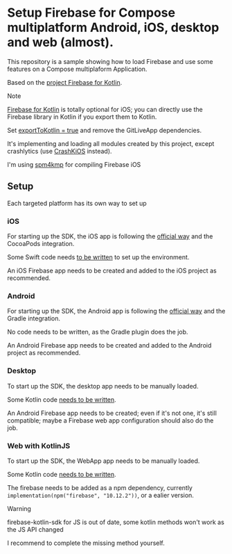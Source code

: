# Setup Firebase for Compose multiplatform Android, iOS, desktop and web (almost).

This repository is a sample showing how to load Firebase and use some features on a Compose multiplaform Application.

Based on the [project Firebase for Kotlin](https://github.com/GitLiveApp/firebase-kotlin-sdk).


> [!NOTE]  
> [Firebase for Kotlin](https://github.com/GitLiveApp/firebase-kotlin-sdk) is totally optional for iOS; you can directly use the Firebase library in Kotlin if you export them to Kotlin.
>
>  Set [exportToKotlin = true](https://github.com/frankois944/FirebaseKmpDemo/blob/505fd0bf45b131621049d4f3489f150721e74bdd/composeApp/build.gradle.kts#L199C17-L204C19) and remove the GitLiveApp dependencies.


It's implementing and loading all modules created by this project, except crashlytics (use [CrashKiOS](https://github.com/touchlab/CrashKiOS) instead).

I'm using [spm4kmp](https://github.com/frankois944/spm4Kmp) for compiling Firebase iOS

## Setup

Each targeted platform has its own way to set up

### iOS

For starting up the SDK, the iOS app is following the [official way](https://firebase.google.com/docs/ios/setup) and the CocoaPods integration.

Some Swift code needs [to be written](https://github.com/frankois944/FirebaseKmpDemo/blob/main/iosApp/iosApp/iOSApp.swift) to set up the environment.

An iOS Firebase app needs to be created and added to the iOS project as recommended.

### Android

For starting up the SDK, the Android app is following the [official way](https://firebase.google.com/docs/android/setup) and the Gradle integration.

No code needs to be written, as the Gradle plugin does the job.

An Android Firebase app needs to be created and added to the Android project as recommended.

### Desktop

To start up the SDK, the desktop app needs to be manually loaded.

Some Kotlin code [needs to be written](https://github.com/frankois944/FirebaseKmpDemo/blob/main/composeApp/src/desktopMain/kotlin/fr/francoisdabonot/firebasekmpdemo/main.kt).

An Android Firebase app needs to be created; even if it's not one, it's still compatible; maybe a Firebase web app configuration should also do the job.

### Web with KotlinJS

To start up the SDK, the WebApp app needs to be manually loaded.

Some Kotlin code [needs to be written](https://github.com/frankois944/FirebaseKmpDemo/blob/main/webApp/src/jsMain/kotlin/com/example/App.kt).

The firebase needs to be added as a npm dependency, currently `implementation(npm("firebase", "10.12.2"))`, or a ealier version.

> [!WARNING]  
> firebase-kotlin-sdk for JS is out of date, some kotlin methods won't work as the JS API changed
> 
> I recommend to complete the missing method yourself.
